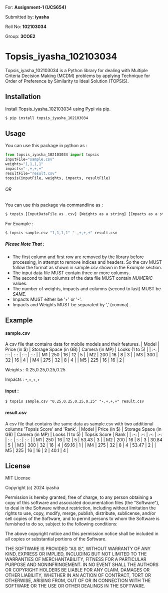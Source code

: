 For: **Assignment-1 (UCS654)** 

Submitted by: **iyasha** 

Roll No: **102103034**

Group: **3COE2**
# Topsis_iyasha_102103034
Topsis_iyasha_102103034 is a Python library for dealing with Multiple Criteria Decision Making (MCDM) problems by applying Technique for Order of Preference by Similarity to Ideal Solution (TOPSIS).
## Installation
Install Topsis_iyasha_102103034 using Pypi via pip.
```sh
$ pip install topsis_iyasha_102103034
```
## Usage
You can use this package in python as :
```python
from topsis_iyasha_102103034 import topsis
inputFile="sample.csv"
weights="1,1,1,1"
impacts="-,+,+,+"
resultFile="result.csv" 
topsis(inputFile, weights, impacts, resultFile)
```
###### OR
You can use this package via commandline as :
```sh
$ topsis [InputDataFile as .csv] [Weights as a string] [Impacts as a string] [ResultFileName as .csv]
```
For Example :
```sh
$ topsis sample.csv "1,1,1,1" "-,+,+,+" result.csv
```
##### Please Note That :
- The first column and first row are removed by the library before processing, in attempt to remove indices and headers. So the csv  MUST follow the format as shown in sample.csv shown in the *Example* section.
- The input data file MUST contain three or more columns.
- The second to last columns of the data file MUST contain *NUMERIC* values.
- The number of weights, impacts and columns (second to last) MUST be *SAME*.
- Impacts MUST either be '+' or '-'.
- Impacts and Weights MUST be separated by ‘,’ (comma).

## Example
#### sample.csv
A csv file that contains data for mobile models and their features.
| Model | Price (in $) | Storage Space (in GB) | Camera (in MP) |  Looks (1 to 5) |
| :-: | :-: | :-: | :-: | :-: |
| M1 | 250 | 16 | 12 | 5 | 
| M2 | 200 | 16 | 8 | 3 |
| M3 | 300 | 32 | 16 | 4 |
| M4 | 275 | 32 | 8 | 4 |
| M5 | 225 | 16 | 16 | 2 |

Weights : 0.25,0.25,0.25,0.25

Impacts : -,+,+,+

#### input :
```cd
$ topsis sample.csv "0.25,0.25,0.25,0.25" "-,+,+,+" result.csv
```
#### result.csv
A csv file that contains the same data as sample.csv with two additional columns 'Topsis Score' and 'Rank'.
| Model | Price (in $) | Storage Space (in GB) | Camera (in MP) |  Looks (1 to 5) | Topsis Score | Rank |
| :-: | :-: | :-: | :-: | :-: | :-: | :-: |
| M1 | 250 | 16 | 12 | 5 | 53.43 | 3 |
| M2 | 200 | 16 | 8 | 3 | 30.84 | 5 |
| M3 | 300 | 32 | 16 | 4 | 69.16 | 1 |
| M4 | 275 | 32 | 8 | 4 | 53.47 | 2 |
| M5 | 225 | 16 | 16 | 2 | 40.1 | 4 |

## License
MIT License

Copyright (c) 2024 iyasha

Permission is hereby granted, free of charge, to any person obtaining a copy of this software and associated documentation files (the "Software"), to deal in the Software without restriction, including without limitation the rights to use, copy, modify, merge, publish, distribute, sublicense, and/or sell copies of the Software, and to permit persons to whom the Software is furnished to do so, subject to the following conditions:

The above copyright notice and this permission notice shall be included in all copies or substantial portions of the Software.

THE SOFTWARE IS PROVIDED "AS IS", WITHOUT WARRANTY OF ANY KIND, EXPRESS OR IMPLIED, INCLUDING BUT NOT LIMITED TO THE WARRANTIES OF MERCHANTABILITY, FITNESS FOR A PARTICULAR PURPOSE AND NONINFRINGEMENT. IN NO EVENT SHALL THE AUTHORS OR COPYRIGHT HOLDERS BE LIABLE FOR ANY CLAIM, DAMAGES OR OTHER LIABILITY, WHETHER IN AN ACTION OF CONTRACT, TORT OR OTHERWISE, ARISING FROM, OUT OF OR IN CONNECTION WITH THE SOFTWARE OR THE USE OR OTHER DEALINGS IN THE SOFTWARE.